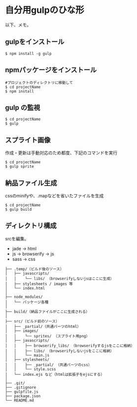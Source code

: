 # 自分用gulpのひな形

以下、メモ。

## gulpをインストール

```
$ npm install -g gulp
```

## npmパッケージをインストール

```
#プロジェクトのディレクトリに移動して
$ cd projectName
$ npm install
```

## gulp の監視

```
$ cd projectName
$ gulp
```

## スプライト画像

作成・更新は手動対応のため都度、下記のコマンドを実行

```
$ cd projectName
$ gulp sprite
```

## 納品ファイル生成

cssのminifyや、.mapなどを省いたファイルを生成

```
$ cd projectName
$ gulp build
```

## ディレクトリ構成

srcを編集。

+ jade -> html
+ js -> browserify -> js
+ sass -> css

```
├── .temp/（ビルド後のソース）
│   ├── javascripts/
│   │    └── libs/ （browserifyしないjsはここに生成）
│   ├── stylesheets / images 等
│   └── index.html
│
├── node_modules/
│   └── パッケージ各種
│
├── build/（納品ファイルがここに生成される）
│
├── src/（ビルド前のソース）
│   ├── _partial/（共通パーツのhtml）
│   ├── images/
│   │    └── sprites/ （スプライト用png）
│   ├── javascripts/
│   │    ├── browserify_libs/ （browserifyするjsをここに格納）
│   │    ├── libs/ （browserifyしないjsをここに格納）
│   │    └── main.js
│   ├── stylesheets/
│   │    ├── _partial/ （共通パーツのcss）
│   │    └── style.scss
│   └── index.ejs など（htmlは拡張子をejsにする）
│
├── .git/
├── .gitignore
├── gulpfile.js
├── package.json
└── README.md
```